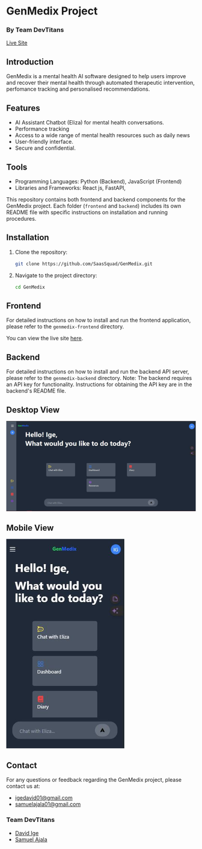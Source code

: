 # GenMedix Project

### By Team DevTitans
[Live Site](https://genmedix.vercel.app)


## Introduction
GenMedix is a mental health AI software designed to help users improve and recover their mental health through automated therapeutic intervention, perfomance tracking and personalised recommendations.

## Features
- AI Assistant Chatbot (Eliza) for mental health conversations.
- Performance tracking
- Access to a wide range of mental health resources such as daily news
- User-friendly interface.
- Secure and confidential.

## Tools
- Programming Languages: Python (Backend), JavaScript
(Frontend)
- Libraries and Frameworks: React js, FastAPI,

This repository contains both frontend and backend components for the GenMedix project. Each folder (`frontend` and `backend`) includes its own README file with specific instructions on installation and running procedures.

## Installation

1. Clone the repository:
    ```bash
    git clone https://github.com/SaasSquad/GenMedix.git
    ```
2. Navigate to the project directory:
    ```bash
    cd GenMedix
    ```

## Frontend

For detailed instructions on how to install and run the frontend application, please refer to the `genmedix-frontend` directory.

You can view the live site [here](https://genmedix.vercel.app).

## Backend

For detailed instructions on how to install and run the backend API server, please refer to the `genmedix-backend` directory.
Note: The backend requires an API key for functionality. Instructions for obtaining the API key are in the backend's README file.

## Desktop View

![Desktop View](images/Dscreenshot.JPG)

## Mobile View

![Mobile View](images/Mscreenshot.JPG)

## Contact

For any questions or feedback regarding the GenMedix project, please contact us at:

- igedavid01@gmail.com
- samuelajala01@gmail.com

### Team DevTitans

- [David Ige](https://github.com/defdave)
- [Samuel Ajala](https://github.com/samuelajala01)


